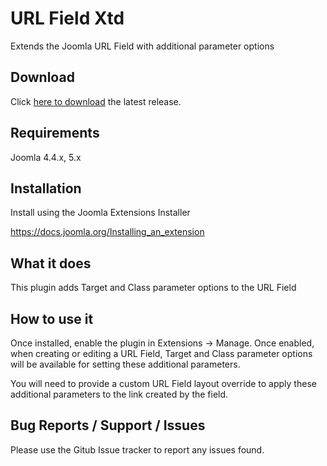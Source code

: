 # URL Field Xtd
Extends the Joomla URL Field with additional parameter options

## Download
Click [here to download](https://github.com/widgetfactory/wf_urlfieldxtd/releases) the latest release.

## Requirements
Joomla 4.4.x, 5.x

## Installation
Install using the Joomla Extensions Installer

https://docs.joomla.org/Installing_an_extension

## What it does
This plugin adds Target and Class parameter options to the URL Field

## How to use it
Once installed, enable the plugin in Extensions -> Manage. Once enabled, when creating or editing a URL Field, Target and Class parameter options will be available for setting these additional parameters.

You will need to provide a custom URL Field layout override to apply these additional parameters to the link created by the field.

## Bug Reports / Support / Issues
Please use the Gitub Issue tracker to report any issues found.

